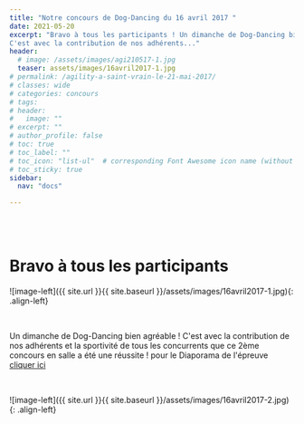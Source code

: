 ```yaml
---
title: "Notre concours de Dog-Dancing du 16 avril 2017 "
date: 2021-05-20
excerpt: "Bravo à tous les participants ! Un dimanche de Dog-Dancing bien agréable !
C'est avec la contribution de nos adhérents..."
header:
  # image: /assets/images/agi210517-1.jpg
  teaser: assets/images/16avril2017-1.jpg
# permalink: /agility-a-saint-vrain-le-21-mai-2017/
# classes: wide
# categories: concours
# tags: 
# header:
#   image: ""
# excerpt: ""
# author_profile: false
# toc: true
# toc_label: ""
# toc_icon: "list-ul"  # corresponding Font Awesome icon name (without fa prefix)
# toc_sticky: true
sidebar:
  nav: "docs"

---
```


<br>
&nbsp;
<br>


# Bravo à tous les participants

![image-left]({{ site.url }}{{ site.baseurl }}/assets/images/16avril2017-1.jpg){: .align-left} 

<br>

Un dimanche de Dog-Dancing bien agréable !
C'est avec la contribution de nos adhérents et la sportivité de tous les concurrents que ce  2ème concours en salle a été une réussite !
pour le Diaporama de l'épreuve [cliquer ici](http://www.kizoa.fr/Montage-Video/d114323047k1125325o2l1/concours-dog-dancing-de-lamicale-canine-de-saint-vrain)

<br>

![image-left]({{ site.url }}{{ site.baseurl }}/assets/images/16avril2017-2.jpg){: .align-left} 

